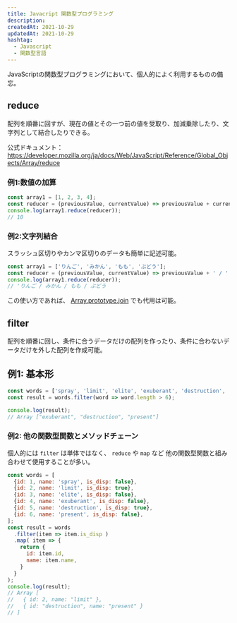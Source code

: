 ```yaml
---
title: Javacript 関数型プログラミング
description:
createdAt: 2021-10-29
updatedAt: 2021-10-29
hashtag:
  - Javascript
  - 関数型言語
---
```


JavaScriptの関数型プログラミングにおいて、個人的によく利用するものの備忘。

## reduce
配列を順番に回すが、現在の値とその一つ前の値を受取り、加減乗除したり、文字列として結合したりできる。

公式ドキュメント：https://developer.mozilla.org/ja/docs/Web/JavaScript/Reference/Global_Objects/Array/reduce

### 例1:数値の加算

```javascript
const array1 = [1, 2, 3, 4];
const reducer = (previousValue, currentValue) => previousValue + currentValue;
console.log(array1.reduce(reducer));
// 10
```

### 例2:文字列結合

スラッシュ区切りやカンマ区切りのデータも簡単に記述可能。

```javascript
const array1 = ['りんご', 'みかん', 'もも', 'ぶどう'];
const reducer = (previousValue, currentValue) => previousValue + ' / ' + currentValue;
console.log(array1.reduce(reducer));
// 'りんご / みかん / もも / ぶどう
```

この使い方であれば、 [Array.prototype.join](https://developer.mozilla.org/ja/docs/Web/JavaScript/Reference/Global_Objects/Array/join) でも代用は可能。

## filter

配列を順番に回し、条件に合うデータだけの配列を作ったり、条件に合わないデータだけを外した配列を作成可能。

## 例1: 基本形

```javascript
const words = ['spray', 'limit', 'elite', 'exuberant', 'destruction', 'present'];
const result = words.filter(word => word.length > 6);

console.log(result);
// Array ["exuberant", "destruction", "present"]

```

### 例2: 他の関数型関数とメソッドチェーン

個人的には `filter` は単体ではなく、 `reduce` や `map` など 他の関数型関数と組み合わせて使用することが多い。

```javascript
const words = [
  {id: 1, name: 'spray', is_disp: false},
  {id: 2, name: 'limit', is_disp: true},
  {id: 3, name: 'elite', is_disp: false},
  {id: 4, name: 'exuberant', is_disp: false},
  {id: 5, name: 'destruction', is_disp: true},
  {id: 6, name: 'present', is_disp: false},
];
const result = words
  .filter(item => item.is_disp )
  .map( item => {
    return {
      id: item.id,
      name: item.name,
    }
  }
);
console.log(result);
// Array [
//   { id: 2, name: "limit" },
//   { id: "destruction", name: "present" }
// ]
```
